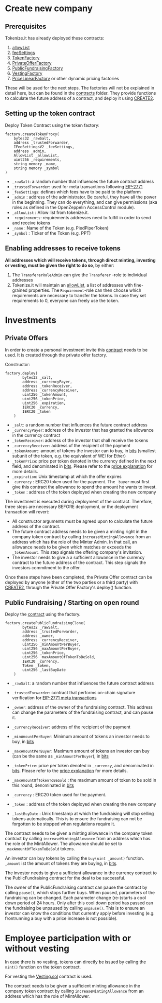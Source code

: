 # Create new company

## Prerequisites

Tokenize.it has already deployed these contracts:

1. [allowList](../contracts/AllowList.sol)
2. [feeSettings](../contracts/FeeSettings.sol)
3. [TokenFactory](../contracts/TokenProxyFactory.sol)
4. [PrivateOfferFactory](../contracts/PrivateOfferFactory.sol)
5. [PublicFundraisingFactory](../contracts/PublicFundraisingCloneFactory.sol)
6. [VestingFactory](../contracts/VestingCloneFactory.sol)
7. [PriceLinearFactory](../contracts/PriceLinearCloneFactory.sol) or other dynamic pricing factories

These will be used for the next steps. The factories will not be explained in detail here, but can be found in the [contracts](../contracts) folder. They provide functions to calculate the future address of a contract, and deploy it using [CREATE2](https://docs.openzeppelin.com/cli/2.8/deploying-with-create2).

## Setting up the token contract

Deploy Token Contract using the token factory:

```solidity
factory.createTokenProxy(
    bytes32 _rawSalt,
    address _trustedForwarder,
    IFeeSettingsV2 _feeSettings,
    address _admin,
    AllowList _allowList,
    uint256 _requirements,
    string memory _name,
    string memory _symbol
)
```

- `_rawSalt`: a random number that influences the future contract address
- `_trustedForwarder`: used for meta transactions following [EIP-2771](../README.md#eip-2771)
- `_feeSettings`: defines which fees have to be paid to the platform
- `_admin` : address of the administrator. Be careful, they have all the power in the beginning. They can do everything, and can give permissions (aka roles as defined in the OpenZeppelin AccessControl module).
- `_allowList` : Allow list from tokenize.it.
- `_requirements`: requirements addresses need to fulfill in order to send and receive tokens
- `_name` : Name of the Token (e.g. PiedPiperToken)
- `_symbol` : Ticker of the Token (e.g. PPT)

## Enabling addresses to receive tokens

**All addresses which will receive tokens, through direct minting, investing or vesting, must be given the right to do so**, by either:

1. The `TransfererRoleAdmin` can give the `Transferer` -role to individual addresses
2. Tokenize.it will maintain an [allowList](../contracts/AllowList.sol), a list of addresses with fine-grained properties. The `Requirement`-role can then choose which requirements are necessary to transfer the tokens. In case they set requirements to 0, everyone can freely use the token.

# Investments

## Private Offers

In order to create a personal investment invite this [contract](../contracts/PrivateOffer.sol) needs to be used. It is created through the private offer factory.

Constructor:

```solidity
factory.deploy(
        bytes32 _salt,
        address _currencyPayer,
        address _tokenReceiver,
        address _currencyReceiver,
        uint256 _tokenAmount,
        uint256 _tokenPrice,
        uint256 _expiration,
        IERC20 _currency,
        IERC20 _token
    )
```

- `_salt`: a random number that influences the future contract address
- `_currencyPayer`: address of the investor that has granted the allowance in the currency contract
- `_tokenReceiver`: address of the investor that shall receive the tokens
- `_currencyReceiver`: address of the recipient of the payment
- `_tokenAmount`: amount of tokens the investor can to buy, in [bits](https://docs.openzeppelin.com/contracts/2.x/crowdsales#crowdsale-rate) (smallest subunit of the token, e.g. the equivalent of WEI for Ether)
- `_tokenPrice`: price per token denoted in the currency defined in the next field, and denominated in [bits](https://docs.openzeppelin.com/contracts/2.x/crowdsales#crowdsale-rate). Please refer to the [price explanation](price.md) for more details.
- `_expiration`: Unix timestamp at which the offer expires
- `_currency` : ERC20 token used for the payment. The `_buyer` must first give this contract the allowance to spend the amount he wants to invest.
- `_token` : address of the token deployed when creating the new company

The investment is executed during deployment of the contract. Therefore, three steps are necessary BEFORE deployment, or the deployment transaction will revert:

- All constructor arguments must be agreed upon to calculate the future address of the contract.
- The future contract address needs to be given a minting right in the company token contract by calling `increaseMintingAllowance` from an address which has the role of the Minter Admin. In that call, an allowance needs to be given which matches or exceeds the `_tokenAmount`. This step signals the offering company's invitation.
- The investor needs to give a a sufficient allowance in the currency contract to the future address of the contract. This step signals the investors commitment to the offer.

Once these steps have been completed, the Private Offer contract can be deployed by anyone (either of the two parties or a third party) with [CREATE2](https://docs.openzeppelin.com/cli/2.8/deploying-with-create2), through the Private Offer Factory's deploy() function.

## Public Fundraising / Starting on open round

Deploy the [contract](../contracts/PublicFundraising.sol) using the factory.

```solidity
factory.createPublicFundraisingClone(
        bytes32 _rawSalt,
        address _trustedForwarder,
        address _owner,
        address _currencyReceiver,
        uint256 _minAmountPerBuyer,
        uint256 _maxAmountPerBuyer,
        uint256 _tokenPrice,
        uint256 _maxAmountOfTokenToBeSold,
        IERC20 _currency,
        Token _token,
        uint256 _lastBuyDate
    )
```

- `_rawSalt`: a random number that influences the future contract address
- `_trustedForwarder`: contract that performs on-chain signature verification for [EIP-2771 meta transactions](../README.md#eip-2771)
- `_owner`: address of the owner of the fundraising contract. This address can change the parameters of the fundraising contract, and can pause it.
- `_currencyReceiver`: address of the recipient of the payment
- `_minAmountPerBuyer`: Minimum amount of tokens an investor needs to buy, in [bits](https://docs.openzeppelin.com/contracts/2.x/crowdsales#crowdsale-rate)

- `_maxAmountPerBuyer`: Maximum amount of tokens an investor can buy (can be the same as `_minAmountPerBuyer`), in [bits](https://docs.openzeppelin.com/contracts/2.x/crowdsales#crowdsale-rate)
- `_tokenPrice`: price per token denoted in `_currency`, and denominated in [bits](https://docs.openzeppelin.com/contracts/2.x/crowdsales#crowdsale-rate). Please refer to the [price explanation](price.md) for more details.

- `_maxAmountOfTokenToBeSold` : the maximum amount of token to be sold in this round, denominated in [bits](https://docs.openzeppelin.com/contracts/2.x/crowdsales#crowdsale-rate)

- `_currency` : ERC20 token used for the payment.

- `_token` : address of the token deployed when creating the new company
- `_lastBuyDate` : Unix timestamp at which the fundraising will stop selling tokens automatically. This is to ensure the fundraising can not be forgotten to be stopped when regulations require it.

The contract needs to be given a minting allowance in the company token contract by calling `increaseMintingAllowance` from an address which has the role of the MintAllower. The allowance should be set to `_maxAmountOfTokenToBeSold` tokens.

An investor can buy tokens by calling the `buy(uint _amount)` function.
`_amount` ist the amount of tokens they are buying, in [bits](https://docs.openzeppelin.com/contracts/2.x/crowdsales#crowdsale-rate).

The investor needs to give a sufficient allowance in the currency contract to the PublicFundraising contract for the deal to be successful.

The owner of the PublicFundraising contract can pause the contract by calling `pause()`, which stops further buys. When paused, parameters of the fundraising can be changed. Each parameter change (re-)starts a cool down period of 24 hours. Only after this cool down period has passed can the fundraising be unpaused by calling `unpause()`. This is to ensure an investor can know the conditions that currently apply before investing (e.g. frontrunning a buy with a price increase is not possible).

# Employee participation with or without vesting

In case there is no vesting, tokens can directly be issued by calling the `mint()` function on the token contract.

For vesting the [Vesting.sol](../contracts/Vesting.sol) contract is used.

The contract needs to be given a sufficient minting allowance in the company token contract by calling `increaseMintingAllowance` from an address which has the role of MintAllower.
